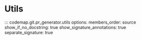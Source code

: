 # Utils

::: codemap.git.pr_generator.utils
    options:
      members_order: source
      show_if_no_docstring: true
      show_signature_annotations: true
      separate_signature: true

